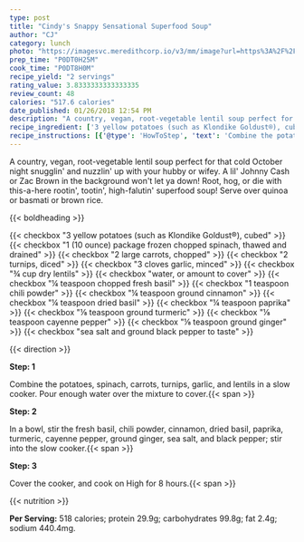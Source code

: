 ```yaml
---
type: post
title: "Cindy's Snappy Sensational Superfood Soup"
author: "CJ"
category: lunch
photo: "https://imagesvc.meredithcorp.io/v3/mm/image?url=https%3A%2F%2Fimages.media-allrecipes.com%2Fuserphotos%2F726204.jpg"
prep_time: "P0DT0H25M"
cook_time: "P0DT8H0M"
recipe_yield: "2 servings"
rating_value: 3.8333333333333335
review_count: 48
calories: "517.6 calories"
date_published: 01/26/2018 12:54 PM
description: "A country, vegan, root-vegetable lentil soup perfect for that cold October night snugglin' and nuzzlin' up with your hubby or wifey. A lil' Johnny Cash or Zac Brown in the background won't let ya down! Root, hog, or die with this-a-here rootin', tootin', high-falutin' superfood soup! Serve over quinoa or basmati or brown rice."
recipe_ingredient: ['3 yellow potatoes (such as Klondike Goldust®), cubed', '1 (10 ounce) package frozen chopped spinach, thawed and drained', '2 large carrots, chopped', '2 turnips, diced', '3 cloves garlic, minced', '¾ cup dry lentils', 'water, or amount to cover', '¼ teaspoon chopped fresh basil', '1 teaspoon chili powder', '¼ teaspoon ground cinnamon', '¼ teaspoon dried basil', '¼ teaspoon paprika', '⅛ teaspoon ground turmeric', '⅛ teaspoon cayenne pepper', '⅛ teaspoon ground ginger', 'sea salt and ground black pepper to taste']
recipe_instructions: [{'@type': 'HowToStep', 'text': 'Combine the potatoes, spinach, carrots, turnips, garlic, and lentils in a slow cooker. Pour enough water over the mixture to cover.\n'}, {'@type': 'HowToStep', 'text': 'In a bowl, stir the fresh basil, chili powder, cinnamon, dried basil, paprika, turmeric, cayenne pepper, ground ginger, sea salt, and black pepper; stir into the slow cooker.\n'}, {'@type': 'HowToStep', 'text': 'Cover the cooker, and cook on High for 8 hours.\n'}]
---
```


A country, vegan, root-vegetable lentil soup perfect for that cold October night snugglin' and nuzzlin' up with your hubby or wifey. A lil' Johnny Cash or Zac Brown in the background won't let ya down! Root, hog, or die with this-a-here rootin', tootin', high-falutin' superfood soup! Serve over quinoa or basmati or brown rice. 

{{< boldheading >}}

{{< checkbox "3  yellow potatoes (such as Klondike Goldust®), cubed" >}}
{{< checkbox "1 (10 ounce) package frozen chopped spinach, thawed and drained" >}}
{{< checkbox "2 large carrots, chopped" >}}
{{< checkbox "2  turnips, diced" >}}
{{< checkbox "3 cloves garlic, minced" >}}
{{< checkbox "¾ cup dry lentils" >}}
{{< checkbox "water, or amount to cover" >}}
{{< checkbox "¼ teaspoon chopped fresh basil" >}}
{{< checkbox "1 teaspoon chili powder" >}}
{{< checkbox "¼ teaspoon ground cinnamon" >}}
{{< checkbox "¼ teaspoon dried basil" >}}
{{< checkbox "¼ teaspoon paprika" >}}
{{< checkbox "⅛ teaspoon ground turmeric" >}}
{{< checkbox "⅛ teaspoon cayenne pepper" >}}
{{< checkbox "⅛ teaspoon ground ginger" >}}
{{< checkbox "sea salt and ground black pepper to taste" >}}


{{< direction >}}

**Step: 1**

Combine the potatoes, spinach, carrots, turnips, garlic, and lentils in a slow cooker. Pour enough water over the mixture to cover.{{< span >}}

**Step: 2**

In a bowl, stir the fresh basil, chili powder, cinnamon, dried basil, paprika, turmeric, cayenne pepper, ground ginger, sea salt, and black pepper; stir into the slow cooker.{{< span >}}

**Step: 3**

Cover the cooker, and cook on High for 8 hours.{{< span >}}

{{< nutrition >}}

**Per Serving:** 518 calories; protein 29.9g; carbohydrates 99.8g; fat 2.4g; sodium 440.4mg.